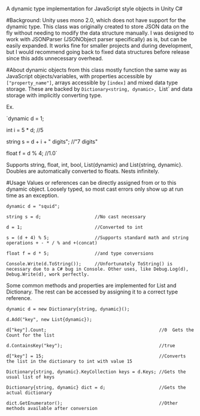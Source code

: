 A dynamic type implementation for JavaScript style objects in Unity C# 

#Background:
Unity uses mono 2.0, which does not have support for the dynamic type.
This class was originally created to store JSON data on the fly without needing to modify the data structure manually. I was designed to work with JSONParser (JSONObject parser specifically) as is, but can be easily expanded.
It works fine for smaller projects and during development, but I would recommend going back to fixed data structures before release since this adds unnecessary overhead.

 
#About
dynamic objects from this class mostly function the same way as JavaScript objects/variables, with properties accessible by `["property_name"]`, arrays accessible by `[index]` and mixed data type storage. These are backed by `Dictionary<string, dynamic>, `List<dynamic>` and data storage with implicitly converting type.

Ex. 

`dynamic d = 1; 

int i = 5 * d;   //5 

string s = d + i + " digits"; //"7 digits" 

float f = d % 4;  //1.0`
 
Supports string, float, int, bool, List(dynamic) and List{string, dynamic}. Doubles are automatically converted to floats. Nests infinitely. 

#Usage 
Values or references can be directly assigned from or to this dynamic object. Loosely typed, so most cast errors only show up at run time as an exception. 

    dynamic d = "squid"; 
	
    string s = d;                    //No cast necessary 
	
    d = 1;                           //Converted to int 
	
    s = (d + 4) % 5;                 //Supports standard math and string operations + - * / % and +(concat) 
	
    float f = d * 5;                 //and type conversions 
	
    Console.Write(d.ToString());     //Unfortunately ToString() is necessary due to a C# bug in Console. Other uses, like Debug.Log(d), Debug.Write(d), work perfectly. 
	
 
Some common methods and properties are implemented for List and Dictionary. The rest can be accessed by assigning it to a correct type reference. 

	dynamic d = new Dictionary{string, dynamic}();  
	
	d.Add("key", new List{dynamic});           
	
	d["key"].Count;                                          //0  Gets the Count for the list 
	
	d.ContainsKey("key");                                    //true 
	
	d["key"] = 15;                                           //Converts the list in the dictionary to int with value 15 
	
	Dictionary{string, dynamic}.KeyCollection keys = d.Keys; //Gets the usual list of keys 
	
	Dictionary{string, dynamic} dict = d;                    //Gets the actual dictionary 
	
	dict.GetEnumerator();                                    //Other methods available after conversion 